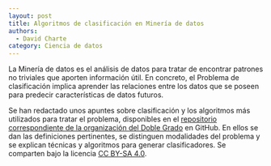 ```yaml
---
layout: post
title: Algoritmos de clasificación en Minería de datos
authors:
  - David Charte
category: Ciencia de datos
---
```


La Minería de datos es el análisis de datos para tratar de encontrar
patrones no triviales que aporten información útil. En concreto, el
Problema de clasificación implica aprender las relaciones entre los
datos que se poseen para predecir características de datos futuros.

Se han redactado unos apuntes sobre clasificación y los algoritmos
más utilizados para tratar el problema, disponibles en el [repositorio
correspondiente de la organización del Doble Grado](http://github.com/libreim/data-mining-classification/)
en GitHub. En ellos se dan las definiciones pertinentes, se distinguen
modalidades del problema y se explican técnicas y algoritmos para
generar clasificadores. Se comparten bajo la licencia [CC BY-SA 4.0](http://creativecommons.org/licenses/by-sa/4.0/).
